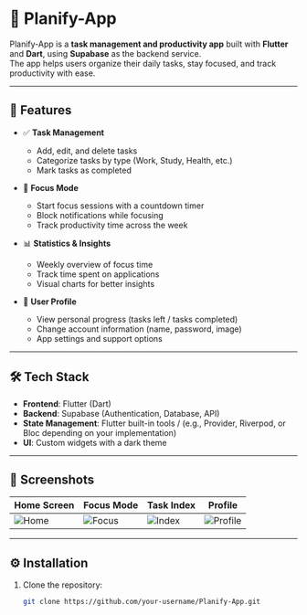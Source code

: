 # 📅 Planify-App

Planify-App is a **task management and productivity app** built with **Flutter** and **Dart**, using **Supabase** as the backend service.  
The app helps users organize their daily tasks, stay focused, and track productivity with ease.

---

## 🚀 Features

- ✅ **Task Management**
  - Add, edit, and delete tasks
  - Categorize tasks by type (Work, Study, Health, etc.)
  - Mark tasks as completed

- 🎯 **Focus Mode**
  - Start focus sessions with a countdown timer
  - Block notifications while focusing
  - Track productivity time across the week

- 📊 **Statistics & Insights**
  - Weekly overview of focus time
  - Track time spent on applications
  - Visual charts for better insights

- 👤 **User Profile**
  - View personal progress (tasks left / tasks completed)
  - Change account information (name, password, image)
  - App settings and support options

---

## 🛠️ Tech Stack

- **Frontend**: Flutter (Dart)
- **Backend**: Supabase (Authentication, Database, API)
- **State Management**: Flutter built-in tools / (e.g., Provider, Riverpod, or Bloc depending on your implementation)
- **UI**: Custom widgets with a dark theme

---

## 📱 Screenshots

| Home Screen | Focus Mode | Task Index | Profile |
|-------------|------------|------------|---------|
| ![Home](./assets/screenshots/Home%20Screen.png) | ![Focus](./assets/screenshots/Focus%20Mood.png) | ![Index](./assets/screenshots/Choose%20category.png) | ![Profile](./assets/screenshots/Profile.png) |

---

## ⚙️ Installation

1. Clone the repository:
   ```bash
   git clone https://github.com/your-username/Planify-App.git

